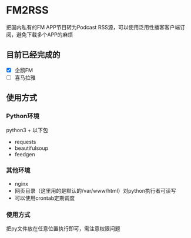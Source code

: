 # FM2RSS
把国内私有的FM APP节目转为Podcast RSS源，可以使用泛用性播客客户端订阅，避免下载多个APP的麻烦

## 目前已经完成的
- [x] 企鹅FM
- [ ] 喜马拉雅

## 使用方式
### Python环境

python3 + 以下包

- requests
- beautifulsoup
- feedgen

### 其他环境
- nginx
- 网页目录（这里用的是默认的/var/www/html）对python执行者可读写
- 可以使用crontab定期调度

### 使用方式
把py文件放在任意位置执行即可，需注意权限问题